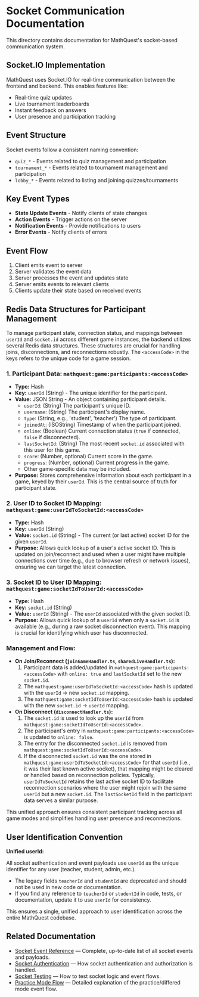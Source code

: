 # Socket Communication Documentation

This directory contains documentation for MathQuest's socket-based communication system.

## Socket.IO Implementation

MathQuest uses Socket.IO for real-time communication between the frontend and backend. This enables features like:

- Real-time quiz updates
- Live tournament leaderboards
- Instant feedback on answers
- User presence and participation tracking

## Event Structure

Socket events follow a consistent naming convention:

- `quiz_*` - Events related to quiz management and participation
- `tournament_*` - Events related to tournament management and participation
- `lobby_*` - Events related to listing and joining quizzes/tournaments

## Key Event Types

- **State Update Events** - Notify clients of state changes
- **Action Events** - Trigger actions on the server
- **Notification Events** - Provide notifications to users
- **Error Events** - Notify clients of errors

## Event Flow

1. Client emits event to server
2. Server validates the event data
3. Server processes the event and updates state
4. Server emits events to relevant clients
5. Clients update their state based on received events

## Redis Data Structures for Participant Management

To manage participant state, connection status, and mappings between `userId` and `socket.id` across different game instances, the backend utilizes several Redis data structures. These structures are crucial for handling joins, disconnections, and reconnections robustly. The `<accessCode>` in the keys refers to the unique code for a game session.

### 1. Participant Data: `mathquest:game:participants:<accessCode>`

*   **Type:** Hash
*   **Key:** `userId` (String) - The unique identifier for the participant.
*   **Value:** JSON String - An object containing participant details.
    *   `userId`: (String) The participant's unique ID.
    *   `username`: (String) The participant's display name.
    *   `type`: (String, e.g., 'student', 'teacher') The type of participant.
    *   `joinedAt`: (ISOString) Timestamp of when the participant joined.
    *   `online`: (Boolean) Current connection status (`true` if connected, `false` if disconnected).
    *   `lastSocketId`: (String) The most recent `socket.id` associated with this user for this game.
    *   `score`: (Number, optional) Current score in the game.
    *   `progress`: (Number, optional) Current progress in the game.
    *   Other game-specific data may be included.
*   **Purpose:** Stores comprehensive information about each participant in a game, keyed by their `userId`. This is the central source of truth for participant state.

### 2. User ID to Socket ID Mapping: `mathquest:game:userIdToSocketId:<accessCode>`

*   **Type:** Hash
*   **Key:** `userId` (String)
*   **Value:** `socket.id` (String) - The current (or last active) socket ID for the given `userId`.
*   **Purpose:** Allows quick lookup of a user's active socket ID. This is updated on join/reconnect and used when a user might have multiple connections over time (e.g., due to browser refresh or network issues), ensuring we can target the latest connection.

### 3. Socket ID to User ID Mapping: `mathquest:game:socketIdToUserId:<accessCode>`

*   **Type:** Hash
*   **Key:** `socket.id` (String)
*   **Value:** `userId` (String) - The `userId` associated with the given socket ID.
*   **Purpose:** Allows quick lookup of a `userId` when only a `socket.id` is available (e.g., during a raw socket disconnection event). This mapping is crucial for identifying which user has disconnected.

### Management and Flow:

*   **On Join/Reconnect (`joinGameHandler.ts`, `sharedLiveHandler.ts`):**
    1.  Participant data is added/updated in `mathquest:game:participants:<accessCode>` with `online: true` and `lastSocketId` set to the new `socket.id`.
    2.  The `mathquest:game:userIdToSocketId:<accessCode>` hash is updated with the `userId` -> new `socket.id` mapping.
    3.  The `mathquest:game:socketIdToUserId:<accessCode>` hash is updated with the new `socket.id` -> `userId` mapping.
*   **On Disconnect (`disconnectHandler.ts`):**
    1.  The `socket.id` is used to look up the `userId` from `mathquest:game:socketIdToUserId:<accessCode>`.
    2.  The participant's entry in `mathquest:game:participants:<accessCode>` is updated to `online: false`.
    3.  The entry for the disconnected `socket.id` is removed from `mathquest:game:socketIdToUserId:<accessCode>`.
    4.  If the disconnected `socket.id` was the one stored in `mathquest:game:userIdToSocketId:<accessCode>` for that `userId` (i.e., it was their last known active socket), that mapping might be cleared or handled based on reconnection policies. Typically, `userIdToSocketId` retains the last active socket ID to facilitate reconnection scenarios where the user might rejoin with the same `userId` but a new `socket.id`. The `lastSocketId` field in the participant data serves a similar purpose.

This unified approach ensures consistent participant tracking across all game modes and simplifies handling user presence and reconnections.

## User Identification Convention

**Unified userId:**

All socket authentication and event payloads use `userId` as the unique identifier for any user (teacher, student, admin, etc.).

- The legacy fields `teacherId` and `studentId` are deprecated and should not be used in new code or documentation.
- If you find any reference to `teacherId` or `studentId` in code, tests, or documentation, update it to use `userId` for consistency.

This ensures a single, unified approach to user identification across the entire MathQuest codebase.

## Related Documentation

- [Socket Event Reference](event-reference.md) — Complete, up-to-date list of all socket events and payloads.
- [Socket Authentication](socket-authentication.md) — How socket authentication and authorization is handled.
- [Socket Testing](socket-testing.md) — How to test socket logic and event flows.
- [Practice Mode Flow](practice-mode-flow.md) — Detailed explanation of the practice/differed mode event flow.
